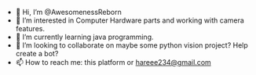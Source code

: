 - 👋 Hi, I’m @AwesomenessReborn
- 👀 I’m interested in Computer Hardware parts and working with camera features. 
- 🌱 I’m currently learning java programming. 
- 💞️ I’m looking to collaborate on maybe some python vision project? Help create a bot?
- 📫 How to reach me: this platform or hareee234@gmail.com

<!---
AwesomenessReborn/AwesomenessReborn is a ✨ special ✨ repository because its `README.md` (this file) appears on your GitHub profile.
You can click the Preview link to take a look at your changes.
--->
